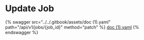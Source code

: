 # Update Job

{% swagger src="../../.gitbook/assets/doc (1).yaml" path="/api/v1/jobs/{job_id}" method="patch" %}
[doc (1).yaml](<../../.gitbook/assets/doc (1).yaml>)
{% endswagger %}
